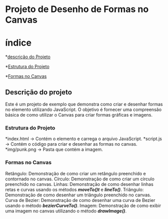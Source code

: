 <h1> Projeto de Desenho de Formas no Canvas </h1>

# índice

*[descrição do Projeto](#descrição-do-projeto)

*[Estrutura do Projeto](#estrutura-do-projeto)

*[Formas no Canvas](#formas-no-canvas)


<h2> Descrição do projeto </h2>
  Este é um projeto de exemplo que demonstra como criar e desenhar formas no elemento <em><strong><canvas></strong></em>  utilizando JavaScript. O objetivo é fornecer uma compreensão básica de como utilizar o Canvas para criar formas gráficas e imagens.
  
<h3> Estrutura do Projeto </h3>
*index.html -> Contém o elemento <canvas> e carrega o arquivo JavaScript. 
*script.js -> Contém o código para criar e desenhar as formas no canvas.
*img/punk.png -> Pasta que contém a imagem.

<h3> Formas no Canvas </h3>
Retângulo: Demonstração de como criar um retângulo preenchido e contornado no canvas.
Círculo: Demonstração de como criar um círculo preenchido no canvas.
Linhas: Demonstração de como desenhar linhas retas e curvas usando os métodos <em><strong>moveTo()t</strong></em> e <em><strong>lineTo()</strong></em>.
Triângulo: Demonstração de como desenhar um triângulo preenchido no canvas.
Curva de Bezier: Demonstração de como desenhar uma curva de Bezier usando o método  <em><strong>bezierCurveTo()</strong></em>.
Imagem: Demonstração de como exibir uma imagem no canvas utilizando o método  <em><strong>drawImage()</strong></em>.
  



 


